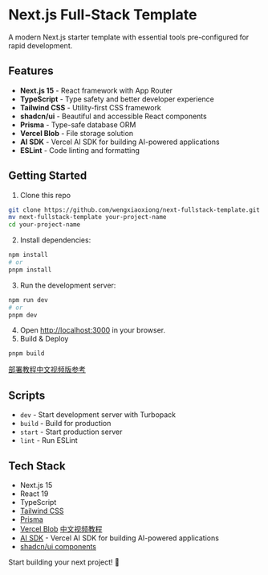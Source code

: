 # Next.js Full-Stack Template

A modern Next.js starter template with essential tools pre-configured for rapid development.

## Features

- **Next.js 15** - React framework with App Router
- **TypeScript** - Type safety and better developer experience
- **Tailwind CSS** - Utility-first CSS framework
- **shadcn/ui** - Beautiful and accessible React components
- **Prisma** - Type-safe database ORM
- **Vercel Blob** - File storage solution
- **AI SDK** - Vercel AI SDK for building AI-powered applications
- **ESLint** - Code linting and formatting

## Getting Started

1. Clone this repo

```bash
git clone https://github.com/wengxiaoxiong/next-fullstack-template.git
mv next-fullstack-template your-project-name
cd your-project-name
```


2. Install dependencies:
```bash
npm install
# or
pnpm install
```

3. Run the development server:
```bash
npm run dev
# or
pnpm dev
```

4. Open [http://localhost:3000](http://localhost:3000) in your browser.
4. Build & Deploy 

```
pnpm build
```

[部署教程中文视频版参考](https://www.bilibili.com/video/BV1xW8mzTETn/)

## Scripts

- `dev` - Start development server with Turbopack
- `build` - Build for production
- `start` - Start production server
- `lint` - Run ESLint

## Tech Stack

- Next.js 15
- React 19
- TypeScript
- [Tailwind CSS](https://tailwindcss.com/)
- [Prisma](https://www.prisma.io/)
- [Vercel Blob](https://vercel.com/docs/vercel-blob) [中文视频教程](https://www.bilibili.com/video/BV1Vm8mzDE9q/)
- [AI SDK](https://ai-sdk.dev/docs/getting-started/) - Vercel AI SDK for building AI-powered applications
- [shadcn/ui components](https://ui.shadcn.com/)

Start building your next project! 🚀